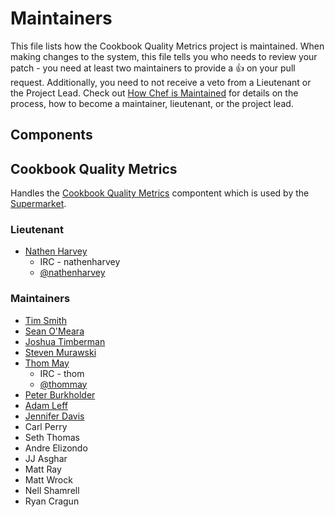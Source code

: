 <!-- This is a generated file. Please do not edit directly -->

<!-- Modify MAINTAINERS.toml and run `rake maintainers:generate` to regenerate. -->

# Maintainers

This file lists how the Cookbook Quality Metrics project is maintained. When making
changes to the system, this file tells you who needs to review your patch - you need at
least two maintainers to provide a :+1: on your pull request. Additionally, you need
to not receive a veto from a Lieutenant or the Project Lead.
Check out [How Chef is Maintained](https://github.com/opscode/chef-rfc/blob/master/rfc030-maintenance-policy.md#how-the-project-is-maintained)
for details on the process, how to become a maintainer, lieutenant, or the project lead.

## Components

## Cookbook Quality Metrics

  Handles the [Cookbook Quality Metrics](https://github.com/chef-cookbooks/cookbook-quality-metrics)
  compontent which is used by the [Supermarket](https://github.com/chef/supermarket).
  
### Lieutenant

* [Nathen Harvey](https://github.com/nathenharvey)
  * IRC - nathenharvey
  * [@nathenharvey](https://twitter.com/nathenharvey)

### Maintainers

* [Tim Smith](https://github.com/tas50)
* [Sean O'Meara](https://github.com/someara)
* [Joshua Timberman](https://github.com/jtimberman)
* [Steven Murawski](https://github.com/smurawski)
* [Thom May](https://github.com/thommay)
  * IRC - thom
  * [@thommay](https://twitter.com/thommay)
* [Peter Burkholder](https://github.com/pburkholder)
* [Adam Leff](https://github.com/adamleff)
* [Jennifer Davis](https://github.com/iennae)
* Carl Perry
* Seth Thomas
* Andre Elizondo
* JJ Asghar
* Matt Ray
* Matt Wrock
* Nell Shamrell
* Ryan Cragun

